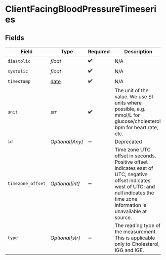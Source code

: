# ClientFacingBloodPressureTimeseries


## Fields

| Field                                                                                                                                                                                 | Type                                                                                                                                                                                  | Required                                                                                                                                                                              | Description                                                                                                                                                                           |
| ------------------------------------------------------------------------------------------------------------------------------------------------------------------------------------- | ------------------------------------------------------------------------------------------------------------------------------------------------------------------------------------- | ------------------------------------------------------------------------------------------------------------------------------------------------------------------------------------- | ------------------------------------------------------------------------------------------------------------------------------------------------------------------------------------- |
| `diastolic`                                                                                                                                                                           | *float*                                                                                                                                                                               | :heavy_check_mark:                                                                                                                                                                    | N/A                                                                                                                                                                                   |
| `systolic`                                                                                                                                                                            | *float*                                                                                                                                                                               | :heavy_check_mark:                                                                                                                                                                    | N/A                                                                                                                                                                                   |
| `timestamp`                                                                                                                                                                           | [date](https://docs.python.org/3/library/datetime.html#date-objects)                                                                                                                  | :heavy_check_mark:                                                                                                                                                                    | N/A                                                                                                                                                                                   |
| `unit`                                                                                                                                                                                | *str*                                                                                                                                                                                 | :heavy_check_mark:                                                                                                                                                                    | The unit of the value. We use SI units where possible, e.g. mmol/L for glucose/cholesterol, bpm for heart rate, etc.                                                                  |
| `id`                                                                                                                                                                                  | *Optional[Any]*                                                                                                                                                                       | :heavy_minus_sign:                                                                                                                                                                    | Deprecated                                                                                                                                                                            |
| `timezone_offset`                                                                                                                                                                     | *Optional[int]*                                                                                                                                                                       | :heavy_minus_sign:                                                                                                                                                                    | Time zone UTC offset in seconds. Positive offset indicates east of UTC; negative offset indicates west of UTC; and null indicates the time zone information is unavailable at source. |
| `type`                                                                                                                                                                                | *Optional[str]*                                                                                                                                                                       | :heavy_minus_sign:                                                                                                                                                                    | The reading type of the measurement. This is applicable only to Cholesterol, IGG and IGE.                                                                                             |
